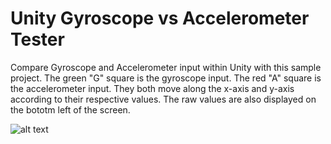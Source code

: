 # Unity Gyroscope vs Accelerometer Tester

Compare Gyroscope and Accelerometer input within Unity with this sample project. The green "G" square is the gyroscope input. The red "A" square is the accelerometer input. They both move along the x-axis and y-axis according to their respective values. The raw values are also displayed on the bototm left of the screen.

![alt text](https://imgur.com/a/H9Zs3CP)
